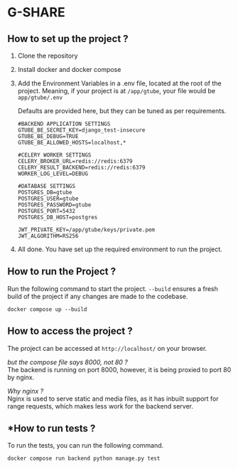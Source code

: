 # G-SHARE
## How to set up the project ?
1. Clone the repository
2. Install docker and docker compose
3. Add the Environment Variables in a .env file, located at the root of the project.
    Meaning, if your project is at `/app/gtube`, your file would be `app/gtube/.env`

    Defaults are provided here, but they can be tuned as per requirements.

    ```
    #BACKEND APPLICATION SETTINGS
    GTUBE_BE_SECRET_KEY=django_test-insecure
    GTUBE_BE_DEBUG=TRUE
    GTUBE_BE_ALLOWED_HOSTS=localhost,*

    #CELERY WORKER SETTINGS
    CELERY_BROKER_URL=redis://redis:6379
    CELERY_RESULT_BACKEND=redis://redis:6379
    WORKER_LOG_LEVEL=DEBUG

    #DATABASE SETTINGS
    POSTGRES_DB=gtube
    POSTGRES_USER=gtube
    POSTGRES_PASSWORD=gtube
    POSTGRES_PORT=5432
    POSTGRES_DB_HOST=postgres

    JWT_PRIVATE_KEY=/app/gtube/keys/private.pem
    JWT_ALGORITHM=RS256
    ```
4. All done. You have set up the required environment to run the project.

## How to run the Project ?
Run the following command to start the project. `--build` ensures a fresh build of the project if any changes are made to the codebase.

    docker compose up --build

## How to access the project ?
The project can be accessed at `http://localhost/` on your browser.

*but the compose file says 8000, not 80 ?*
<br>The backend is running on port 8000, however, it is being proxied to port 80 by nginx.

*Why nginx ?*
<br>Nginx is used to serve static and media files, as it has inbuilt support for range requests, which makes less work for the backend server.

## *How to run tests ?
To run the tests, you can run the following command.

    docker compose run backend python manage.py test
